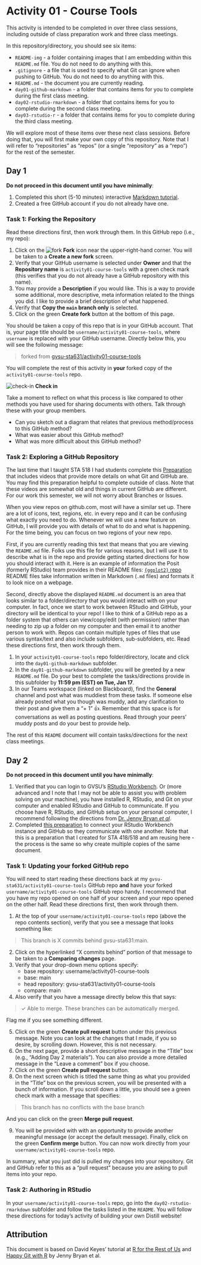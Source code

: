 Activity 01 - Course Tools
================

This activity is intended to be completed in over three class sessions,
including outside of class preparation work and three class meetings.

In this repository/directory, you should see six items:

- `README-img` - a folder containing images that I am embedding within
  this `README.md` file. You do not need to do anything with this.
- `.gitignore` - a file that is used to specify what Git can ignore when
  pushing to GitHub. You do not need to do anything with this.
- `README.md` - the document you are currently reading.
- `day01-github-markdown` - a folder that contains items for you to
  complete during the first class meeting.
- `day02-rstudio-rmarkdown` - a folder that contains items for you to
  complete during the second class meeting.
- `day03-rstudio-r` - a folder that contains items for you to complete
  during the third class meeting.

We will explore most of these items over these next class sessions.
Before doing that, you will first make your own copy of this repository.
Note that I will refer to “repositories” as “repos” (or a single
“repository” as a “repo”) for the rest of the semester.

## Day 1

**Do not proceed in this document until you have minimally**:

1.  Completed this short (5-10 minutes) interactive [Markdown
    tutorial](https://commonmark.org/help/tutorial/).
2.  Created a free GitHub account if you do not already have one.

### Task 1: Forking the Repository

Read these directions first, then work through them. In this GitHub repo
(i.e., my repo):

1.  Click on the ![fork](README-img/fork-icon.png) **Fork** icon near
    the upper-right-hand corner. You will be taken to a **Create a new
    fork** screen.
2.  Verify that your GitHub username is selected under **Owner** and
    that the **Repository name** is `activity01-course-tools` with a
    green check mark (this verifies that you do not already have a
    GitHub repository with this name).
3.  You may provide a **Description** if you would like. This is a way
    to provide some additional, more descriptive, meta information
    related to the things you did. I like to provide a brief description
    of what happened.
4.  Verify that **Copy the `main` branch only** is selected.
5.  Click on the green **Create fork** button at the bottom of this
    page.

You should be taken a copy of this repo that is in your GitHub account.
That is, your page title should be `username/activity01-course-tools`,
where `username` is replaced with your GitHub username. Directly below
this, you will see the following message:

> forked from
> [gvsu-sta631/activity01-course-tools](https://github.com/gvsu-sta631/activity01-course-tools)

You will complete the rest of this activity in **your** forked copy of
the `activity01-course-tools` repo.

![check-in](README-img/noun-magnifying-glass.png) **Check in**

Take a moment to reflect on what this process is like compared to other
methods you have used for sharing documents with others. Talk through
these with your group members.

- Can you sketch out a diagram that relates that previous method/process
  to this GitHub method?
- What was easier about this GitHub method?
- What was more difficult about this GitHub method?

### Task 2: Exploring a GitHub Repository

The last time that I taught STA 518 I had students complete this
[Preparation](https://github.com/gvsu-sta518/preparation01) that
includes videos that provide more details on what Git and GitHub are.
You may find this preparation helpful to complete outside of class. Note
that these videos are somewhat old and things in current GitHub are
different. For our work this semester, we will not worry about Branches
or Issues.

When you view repos on github.com, most will have a similar set up.
There are a lot of icons, text, regions, etc. in every repo and it can
be confusing what exactly you need to do. Whenever we will use a new
feature on GitHub, I will provide you with details of what to do and
what is happening. For the time being, you can focus on two regions of
your new repo.

First, if you are currently reading this text that means that you are
viewing the `README.md` file. Folks use this file for various reasons,
but I will use it to describe what is in the repo and provide getting
started directions for how you should interact with it. Here is an
example of information the Posit (formerly RStudio) team provides in
their README files: [`{ggplot2}`
repo](https://github.com/tidyverse/ggplot2#ggplot2) README files take
information written in Markdown (`.md` files) and formats it to look
nice on a webpage.

Second, directly above the displayed `README.md` document is an area
that looks similar to a folder/directory that you would interact with on
your computer. In fact, once we start to work between RStudio and
GitHub, your directory will be identical to your repo! I like to think
of a GitHub repo as a folder system that others can view/copy/edit (with
permission) rather than needing to zip up a folder on my computer and
then email it to another person to work with. Repos can contain multiple
types of files that use various syntax/text and also include subfolders,
sub-subfolders, etc. Read these directions first, then work through
them.

1.  In your `activity01-course-tools` repo folder/directory, locate and
    click into the `day01-github-markdown` subfolder.
2.  In the `day01-github-markdown` subfolder, you will be greeted by a
    new `README.md` file. Do your best to complete the tasks/directions
    provide in this subfolder by **11:59 pm (EST) on Tue, Jan 17**.
3.  In our Teams workspace (linked on Blackboard), find the **General**
    channel and post what was muddiest from these tasks. If someone else
    already posted what you though was muddy, add any clarification to
    their post and give them a “+ 1” 👍. Remember that this space is for
    conversations as well as posting questions. Read through your peers’
    muddy posts and do your best to provide help.

The rest of this `README` document <!--contains--> will contain
tasks/directions for the next class meetings.

## Day 2

**Do not proceed in this document until you have minimally**:

1.  Verified that you can login to GVSU’s [RStudio
    Workbench](https://rstudio.gvsu.edu/). Or (more advanced and I note
    that I may not be able to assist you with problem solving on your
    machine), you have installed R, RStudio, and Git on your computer
    and enabled RStudio and GitHub to communicate. If you choose have R,
    RStudio, and GitHub setup on your personal computer, I recommend
    following the directions from [Dr. Jenny Bryan *et
    al*](https://happygitwithr.com/).
2.  Completed [this
    preparation](https://github.com/gvsu-sta518/preparation02) to
    connect your RStudio Workbench instance and GitHub so they
    communicate with one another. Note that this is a preparation that I
    created for STA 418/518 and am reusing here - the process is the
    same so why create multiple copies of the same document.

### Task 1: Updating your forked GitHub repo

You will need to start reading these directions back at my
`gvsu-sta631/activity01-course-tools` GitHub repo **and** have your
forked `username/activity01-course-tools` GitHub repo handy. I recommend
that you have my repo opened on one half of your screen and your repo
opened on the other half. Read these directions first, then work through
them.

1.  At the top of your `username/activity01-course-tools` repo (above
    the repo contents section), verify that you see a message that looks
    something like:

> This branch is X commits behind gvsu-sta631:main.

2.  Click on the hyperlinked “X commits behind” portion of that message
    to be taken to a **Comparing changes** page.
3.  Verify that your drop-down menu options specify:
    - base repository: username/activity01-course-tools
    - base: main
    - head repository: gvsu-sta631/activity01-course-tools
    - compare: main
4.  Also verify that you have a message directly below this that says:

> ✓ Able to merge. These branches can be automatically merged.

Flag me if you see something different.

5.  Click on the green **Create pull request** button under this
    previous message. Note you can look at the changes that I made, if
    you so desire, by scrolling down. However, this is not necessary.
6.  On the next page, provide a short descriptive message in the “Title”
    box (e.g., “Adding Day 2 materials”). You can also provide a more
    detailed message in the “Leave a comment” box if you choose.
7.  Click on the green **Create pull request** button.
8.  On the next screen which is titled the same thing as what you
    provided in the “Title” box on the previous screen, you will be
    presented with a bunch of information. If you scroll down a little,
    you should see a green check mark with a message that specifies:

> This branch has no conflicts with the base branch

And you can click on the green **Merge pull request**.

9.  You will be provided with with an opportunity to provide another
    meaningful message (or accept the default message). Finally, click
    on the green **Confirm merge** button. You can now work directly
    from your `username/activity01-course-tools` repo.

In summary, what you just did is pulled my changes into your repository.
Git and GitHub refer to this as a “pull request” because you are asking
to pull items into your repo.

### Task 2: Authoring in RStudio

In your `username/activity01-course-tools` repo, go into the
`day02-rstudio-rmarkdown` subfolder and follow the tasks listed in the
`README`. You will follow these directions for today’s activity of
building your own Distill website!

<!--

## Day 3

### Task 1: Exploring RStudio

Based on your course histories at GVSU and being enrolled in our Data Science & Analytics program, I am assuming that you have experience with R and RStudio.
Therefore, I will not spend much time introducing basic R usage (i.e., base R or foundational `{tidyverse}` packages, like `{ggplot2}` or `{dplyr}`).
I also assume that you have prior experience with the RStudio IDE.
However, I will not assume that you have prior experience working between RStudio and GitHub and will provide you directions for my opinionated workflow (which has been adopted from many R/RStudio power users).
If you feel rusty with R or RStudio, my go to resource would be Chapters 1-8 of [R for Data Science](https://r4ds.had.co.nz/index.html) by Wickham & Grolemund.
While I am making assumptions about your experiences with using R/RStudio, please use our Microsoft Teams space to ask questions or seek help.
I do not want you to struggle and I am happy to help or provide you with additional resources.

For these next tasks, you should minimally remember:

- What the main uses for each region/pane in RStudio: <https://r4ds.had.co.nz/introduction.html#rstudio>.
- What an R script is, how to run code in a script or Console, and how RStudio helps notify you of potential problems in your code: <https://r4ds.had.co.nz/workflow-scripts.html>.
- What RStudio Projects are, determining where things "live" in RStudio, and the benefits of beginning each R session from a "vanilla" (sessions that do not retain information from previous sessions): <https://r4ds.had.co.nz/workflow-projects.html>.

I think it is so **important** that you force RStudio to start from a clean session, that I kindly ask that you follow the recommendations in [Section 8.1](https://r4ds.had.co.nz/workflow-projects.html#what-is-real) of R for Data Science by updating your **Global Options**.


![check-in](README-img/noun-magnifying-glass.png) **Check in**

Verify that you can access GVSU's [RStudio Workbench](https://rstudio.gvsu.edu/).
Then, see if you can affirm each of these questions:

- I can create an R script.
- I can create an RMarkdown document.
- I can run a simple calculation (e.g., `2 + 2`) in an R Script, an RMarkdown document, and the R Console.
- I can load an R package in an R Script, an RMarkdown document, and the R Console (e.g., like `{ggplot2}`)
- I can create a simple data visualization using `{ggplot2}` in an R Script, an RMarkdown document, and the R Console (e.g., like a scatterplot using the [`msleep`](https://ggplot2.tidyverse.org/reference/msleep.html) dataset).

## Task 4: Connecting RStudio and GitHub

We will use GitHub to save and share our work in RStudio this semester.
In order to do this, we need to help them communicate with one another.
Read these directions first, then work through them.

1. In your `activity01-course-tools` repo folder/directory, locate and click into the `day02-rstudio-github` subfolder.
2. In the `day02-rstudio-github` subfolder, you will be greeted by a new `README.md` file.
  Do your best to complete the tasks/directions provide in this subfolder by **11:59 pm (EST) on Thu, Jan 19**.
3. In our Teams workspace (linked on Blackboard), find the **General** channel and post what was muddiest from these tasks.
  If someone else already posted what you though was muddy, add any clarification to their post and give them a "+ 1" 👍.
  Remember that this space is for conversations as well as posting questions.
  Read through your peers' muddy posts and do your best to provide help.

-->

## Attribution

This document is based on David Keyes’ tutorial at [R for the Rest of
Us](https://rfortherestofus.com/2021/02/how-to-use-git-github-with-r/)
and [Happy Git with R](http://happygitwithr.com/) by Jenny Bryan et al.
